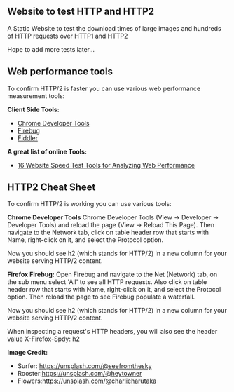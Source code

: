 **Website to test HTTP and HTTP2**
-----
A Static Website to test the download times of large images and hundreds of HTTP requests over HTTP1 and HTTP2

Hope to add more tests later...

Web performance tools
-----
To confirm HTTP/2 is faster you can use various web performance measurement tools:

**Client Side Tools:**

 - [Chrome Developer Tools](https://developer.chrome.com/devtools)
 - [Firebug](http://getfirebug.com/)
 - [Fiddler](http://getfirebug.com/)

**A great list of online Tools:**
 - [16 Website Speed Test Tools for Analyzing Web Performance](https://www.keycdn.com/blog/website-speed-test-tools/)


HTTP2 Cheat Sheet
-----
To confirm HTTP/2 is working you can use various tools:

**Chrome Developer Tools** 
Chrome Developer Tools (View -> Developer -> Developer Tools) and reload the page (View -> Reload This Page). Then navigate to the Network tab, click on table header row that starts with Name, right-click on it, and select the Protocol option.

Now you should see h2 (which stands for HTTP/2) in a new column for your website serving HTTP/2 content.

**Firefox Firebug:** 
Open Firebug and navigate to the Net (Network) tab, on the sub menu select 'All' to see all HTTP requests. Also click on table header row that starts with Name, right-click on it, and select the Protocol option. Then reload the page to see Firebug populate a waterfall. 

Now you should see h2 (which stands for HTTP/2) in a new column for your website serving HTTP/2 content.

When inspecting a request's HTTP headers, you will also see the header value X-Firefox-Spdy: h2 

**Image Credit:**
 - Surfer: https://unsplash.com/@seefromthesky
 - Rooster:https://unsplash.com/@heytowner
 - Flowers:https://unsplash.com/@charlieharutaka
